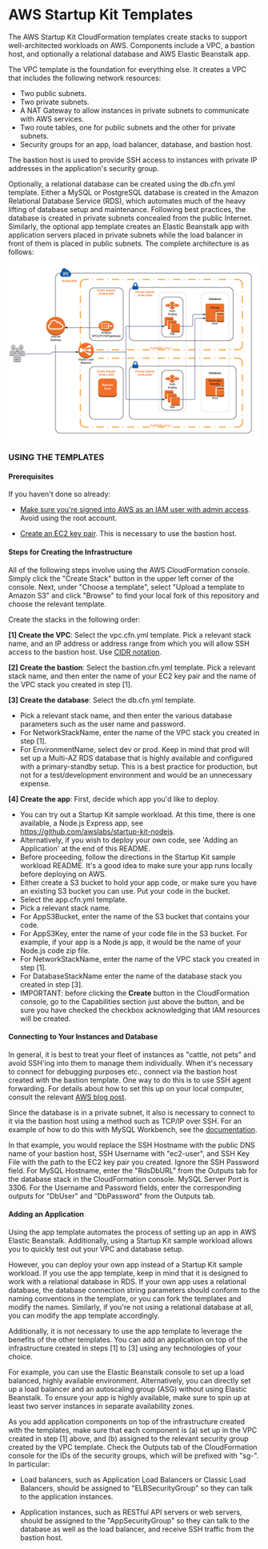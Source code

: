 # AWS Startup Kit Templates

The AWS Startup Kit CloudFormation templates create stacks to support well-architected
workloads on AWS. Components include a VPC, a bastion host, and optionally a relational
database and AWS Elastic Beanstalk app.  

The VPC template is the foundation for everything else. It creates a VPC that includes
the following network resources:
- Two public subnets.
- Two private subnets.
- A NAT Gateway to allow instances in private subnets to communicate with AWS services.
- Two route tables, one for public subnets and the other for private subnets.
- Security groups for an app, load balancer, database, and bastion host.
    
The bastion host is used to provide SSH access to instances with private IP addresses in
the application's security group.    

Optionally, a relational database can be created using the db.cfn.yml template. Either
a MySQL or PostgreSQL database is created in the Amazon Relational Database Service
(RDS), which automates much of the heavy lifting of database setup and maintenance.
Following best practices, the database is created in private subnets concealed from the 
public Internet.  Similarly, the optional app template creates an Elastic Beanstalk app
with application servers placed in private subnets while the load balancer in front of
them is placed in public subnets.  The complete architecture is as follows:  

![Architecture](images/architecture.png)

### USING THE TEMPLATES

#### Prerequisites

If you haven't done so already:

- [Make sure you're signed into AWS as an IAM user with admin access](http://docs.aws.amazon.com/IAM/latest/UserGuide/getting-started_create-admin-group.html).
Avoid using the root account.


- [Create an EC2 key pair](http://docs.aws.amazon.com/AWSEC2/latest/UserGuide/ec2-key-pairs.html#having-ec2-create-your-key-pair). This is necessary to use the bastion host.

#### Steps for Creating the Infrastructure

All of the following steps involve using the AWS CloudFormation console. Simply
click the "Create Stack" button in the upper left corner of the console. Next,
under "Choose a template", select "Upload a template to Amazon S3" and click
"Browse" to find your local fork of this repository and choose the relevant template.

Create the stacks in the following order:

**[1] Create the VPC**: Select the vpc.cfn.yml template. Pick a relevant stack
name, and an IP address or address range from which you will allow SSH access
to the bastion host. Use [CIDR notation](https://en.wikipedia.org/wiki/Classless_Inter-Domain_Routing).

**[2] Create the bastion**: Select the bastion.cfn.yml template. Pick a relevant
stack name, and then enter the name of your EC2 key pair and the name of the VPC
stack you created in step [1]. 

**[3] Create the database**: Select the db.cfn.yml template. 
- Pick a relevant stack name, and then enter the various database parameters such
as the user name and password. 
- For NetworkStackName, enter the name of the VPC stack you created in step [1]. 
- For EnvironmentName, select dev or prod.  Keep in mind that prod will set up a 
Multi-AZ RDS database that is highly available and configured with a primary-standby
setup. This is a best practice for production, but not for a test/development environment
and would be an unnecessary expense.

**[4] Create the app**: First, decide which app you'd like to deploy.
- You can try out a Startup Kit sample workload.  At this time, there is one available,
a Node.js Express app, see https://github.com/awslabs/startup-kit-nodejs.  
- Alternatively, if you wish to deploy your own code, see 'Adding an Application'
at the end of this README.
- Before proceeding, follow the directions in the Startup Kit sample workload README.
It's a good idea to make sure your app runs locally before deploying on AWS.
- Either create a S3 bucket to hold your app code, or make sure you have an existing S3 bucket you can use.  Put your code in the bucket.
- Select the app.cfn.yml template. 
- Pick a relevant stack name. 
- For AppS3Bucket, enter the name of the S3 bucket that contains your code.
- For AppS3Key, enter the name of your code file in the S3 bucket.  For example, if your
app is a Node.js app, it would be the name of your Node.js code zip file. 
- For NetworkStackName, enter the name of the VPC stack you created in step [1].
- For DatabaseStackName enter the name of the database stack you created in step [3].  
- IMPORTANT:  before clicking the **Create** button in the CloudFormation console, 
go to the Capabilities section just above the button, and be sure you have checked the
checkbox acknowledging that IAM resources will be created.  


#### Connecting to Your Instances and Database

In general, it is best to treat your fleet of instances as "cattle, not pets" and
avoid SSH'ing into them to manage them individually. When it's necessary to connect
for debugging purposes etc., connect via the bastion host created with the bastion
template. One way to do this is to use SSH agent forwarding. For details about how
to set this up on your local computer, consult the relevant [AWS blog post](https://aws.amazon.com/blogs/security/securely-connect-to-linux-instances-running-in-a-private-amazon-vpc).

Since the database is in a private subnet, it also is necessary to connect to it via
the bastion host using a method such as TCP/IP over SSH. For an example of how 
to do this with MySQL Workbench, see the [documentation](http://dev.mysql.com/doc/workbench/en/wb-mysql-connections-methods-ssh.html).  

In that example, you would replace the SSH Hostname with the public DNS name of
your bastion host, SSH Username with "ec2-user", and SSH Key File with the path 
to the EC2 key pair you created. Ignore the SSH Password field. For MySQL Hostname,
enter the "RdsDbURL" from the Outputs tab for the database stack in the CloudFormation
console. MySQL Server Port is 3306. For the Username and Password fields, enter the 
corresponding outputs for "DbUser" and "DbPassword" from the Outputs tab.


#### Adding an Application

Using the app template automates the process of setting up an app in AWS Elastic
Beanstalk. Additionally, using a Startup Kit sample workload allows you to quickly
test out your VPC and database setup.

However, you can deploy your own app instead of a Startup Kit sample workload.  If
you use the app template, keep in mind that it is designed to work with a relational
database in RDS.  If your own app uses a relational database, the database connection
string parameters should conform to the naming conventions in the template, or you
can fork the templates and modify the names.  Similarly, if you're not using a
relational database at all, you can modify the app template accordingly.

Additionally, it is not necessary to use the app template to leverage the benefits 
of the other templates. You can add an application on top of the infrastructure created
in steps [1] to [3] using any technologies of your choice.

For example, you can use the Elastic Beanstalk console to set up a load balanced,
highly available environment. Alternatively, you can directly set up a load balancer
and an autoscaling group (ASG) without using Elastic Beanstalk. To ensure your app
is highly available, make sure to spin up at least two server instances in separate
availability zones.  

As you add application components on top of the infrastructure created with the
templates, make sure that each component is (a) set up in the VPC created in
step [1] above, and (b) assigned to the relevant security group created by the
VPC template. Check the Outputs tab of the CloudFormation console for the IDs
of the security groups, which will be prefixed with "sg-". In particular:

- Load balancers, such as Application Load Balancers or Classic Load Balancers,
should be assigned to "ELBSecurityGroup" so they can talk to the application
instances.

- Application instances, such as RESTful API servers or web servers, should be
assigned to the "AppSecurityGroup" so they can talk to the database as
well as the load balancer, and receive SSH traffic from the bastion host.


